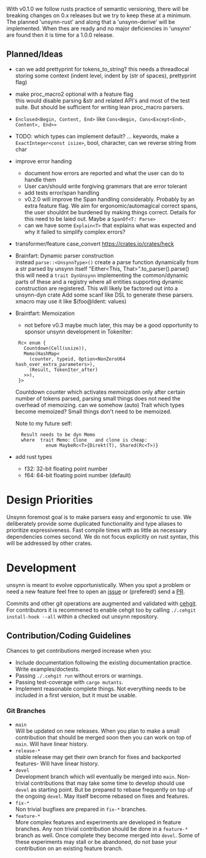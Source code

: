 With v0.1.0 we follow rusts practice of semantic versioning, there will be breaking changes on
0.x releases but we try to keep these at a minimum. The planned 'unsynn-rust' and along that a
'unsynn-derive' will be implemented. When thes are ready and no major deficiencies in 'unsynn'
are found then it is time for a 1.0.0 release.


## Planned/Ideas

* can we add prettyprint for tokens_to_string?
  this needs a threadlocal storing some context (indent level, indent by (str of spaces), prettyprint flag)
* make proc_macro2 optional with a feature flag  
  this would disable parsing &str and related API's and most of the test suite. But should be
  sufficient for writing lean proc_macro parsers.
* `Enclosed<Begin, Content, End>` like `Cons<Begin, Cons<Except<End>, Content>, End>>`
* TODO: which types can implement default? ... keywords, make a `ExactInteger<const isize>`,
  bool, character, can we reverse string from char
* improve error handing
   - document how errors are reported and what the user can do to handle them
   - User can/should write forgiving grammars that are error tolerant
   - add tests error/span handling
   - v0.2.0 will improve the Span handling considerably. Probably by an extra feature flag. We
     aim for ergonomic/automagical correct spans, the user shouldnt be burdened by making
     things correct. Details for this need to be laied out. Maybe a `SpanOf<T: Parse>`
   - can we have some `Explain<T>` that explains what was expected and why it failed to simplify
     complex errors?
* transformer/feature case_convert https://crates.io/crates/heck
* Brainfart: Dynamic parser construction  
  instead `parse::<UnsynnType>()`
  create a parse function dynamically from a str parsed by unsynn itself
  "Either<This, That>".to_parser().parse()
  this will need a `trait DynUnsynn` implementing the common/dynamic parts of these
  and a registry where all entities supporting dynamic construction are registered.
  This will likely be factored out into a unsynn-dyn crate
  Add some scanf like DSL to generate these parsers.
  xmacro may use it like $(foo@Ident: values)
* Braintfart: Memoization
  - not before v0.3 maybe much later, this may be a good opportunity to sponsor unsynn development
  in TokenIter:
  ```text
   Rc< enum {
     Countdown(Cell(usize)),
     Memo(HashMap<
       (counter, typeid, Option<NonZeroU64 hash_over_extra_parameters>),
       (Result, TokenIter_after)
     >>),
   }>
  ```

  Countdown counter which activates memoization only after certain number of tokens parsed,
  parsing small things does not need the overhead of memoizing.  can we somehow (auto) Trait
  which types become memoized? Small things don't need to be memoized.

  Note to my future self:
  ```text
    Result needs to be dyn Memo
    where  trait Memo: Clone   and clone is cheap:
             enum MaybeRc<T>{Direkt(T), Shared(Rc<T>)}
  ```
* add rust types
  * f32: 32-bit floating point number
  * f64: 64-bit floating point number (default)


# Design Priorities

Unsynn foremost goal is to make parsers easy and ergonomic to use. We deliberately provide
some duplicated functionality and type aliases to prioritize expressiveness. Fast compile
times with as little as necessary dependencies comes second. We do not focus explicitly on
rust syntax, this will be addressed by other crates.


# Development

unsynn is meant to evolve opportunistically. When you spot a problem or need a new feature
feel free to open an [issue](https://git.pipapo.org/cehteh/unsynn/issues) or (prefered!) send
a [PR](https://git.pipapo.org/cehteh/unsynn/pulls).

Commits and other git operations are augmented and validated with
[cehgit](https://git.pipapo.org/cehteh/cehgit). For contributors it is recommened to enable
cehgit too by calling `./.cehgit install-hook --all` within a checked out unsynn repository.


## Contribution/Coding Guidelines

Chances to get contributions merged increase when you:

 * Include documentation following the existing documentation practice. Write examples/doctests.
 * Passing `./.cehgit run` without errors or warnings.
 * Passing test-coverage with `cargo mutants`.
 * Implement reasonable complete things. Not everything needs to be included in a first
   version, but it must be usable.


### Git Branches

 * `main`  
   Will be updated on new releases. When you plan to make a small contribution that should be
   merged soon then you can work on top of `main`. Will have linear history.
 * `release-*`  
   stable release may get their own branch for fixes and backported features- Will have linear history.
 * `devel`  
   Development branch which will eventually be merged into `main`. Non-trivial contributions
   that may take some time to develop should use `devel` as starting point. But be prepared to
   rebase frequently on top of the ongoing `devel`. May itself become rebased on fixes and
   features.
 * `fix-*`  
   Non trivial bugfixes are prepared in `fix-*` branches.
 * `feature-*`  
   More complex features and experiments are developed in feature branches. Any non trivial
   contribution should be done in a `feature-*` branch as well. Once complete they become
   merged into `devel`. Some of these experiments may stall or be abandoned, do not base your
   contribution on an existing feature branch.
